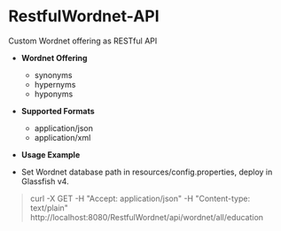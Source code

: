 RestfulWordnet-API
==================

Custom Wordnet offering as RESTful API

* **Wordnet Offering**
  - synonyms
  - hypernyms
  - hyponyms

* **Supported Formats**
  - application/json
  - application/xml

* **Usage Example**
* Set Wordnet database path in resources/config.properties, deploy in Glassfish v4.

<blockquote>
curl -X GET -H "Accept: application/json" -H "Content-type: text/plain" http://localhost:8080/RestfulWordnet/api/wordnet/all/education
</blockquote>
